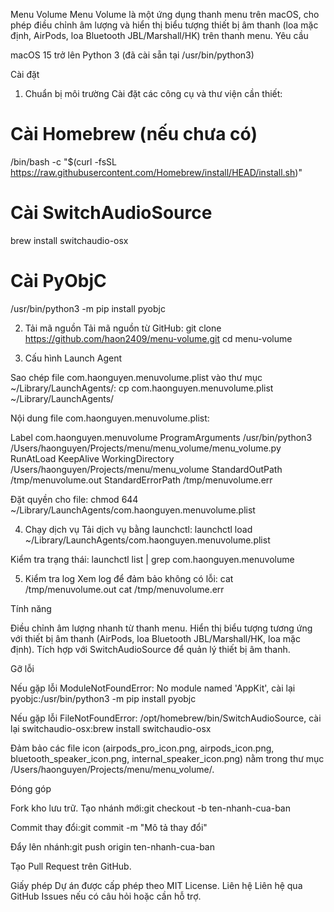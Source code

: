 Menu Volume
Menu Volume là một ứng dụng thanh menu trên macOS, cho phép điều chỉnh âm lượng và hiển thị biểu tượng thiết bị âm thanh (loa mặc định, AirPods, loa Bluetooth JBL/Marshall/HK) trên thanh menu.
Yêu cầu

macOS 15 trở lên
Python 3 (đã cài sẵn tại /usr/bin/python3)

Cài đặt
1. Chuẩn bị môi trường
Cài đặt các công cụ và thư viện cần thiết:
# Cài Homebrew (nếu chưa có)
/bin/bash -c "$(curl -fsSL https://raw.githubusercontent.com/Homebrew/install/HEAD/install.sh)"

# Cài SwitchAudioSource
brew install switchaudio-osx

# Cài PyObjC
/usr/bin/python3 -m pip install pyobjc

2. Tải mã nguồn
Tải mã nguồn từ GitHub:
git clone https://github.com/haon2409/menu-volume.git
cd menu-volume

3. Cấu hình Launch Agent

Sao chép file com.haonguyen.menuvolume.plist vào thư mục ~/Library/LaunchAgents/:
cp com.haonguyen.menuvolume.plist ~/Library/LaunchAgents/

Nội dung file com.haonguyen.menuvolume.plist:
<?xml version="1.0" encoding="UTF-8"?>
<!DOCTYPE plist PUBLIC "-//Apple//DTD PLIST 1.0//EN" "http://www.apple.com/DTDs/PropertyList-1.0.dtd">
<plist version="1.0">
<dict>
    <key>Label</key>
    <string>com.haonguyen.menuvolume</string>
    <key>ProgramArguments</key>
    <array>
        <string>/usr/bin/python3</string>
        <string>/Users/haonguyen/Projects/menu/menu_volume/menu_volume.py</string>
    </array>
    <key>RunAtLoad</key>
    <true/>
    <key>KeepAlive</key>
    <true/>
    <key>WorkingDirectory</key>
    <string>/Users/haonguyen/Projects/menu/menu_volume</string>
    <key>StandardOutPath</key>
    <string>/tmp/menuvolume.out</string>
    <key>StandardErrorPath</key>
    <string>/tmp/menuvolume.err</string>
</dict>
</plist>


Đặt quyền cho file:
chmod 644 ~/Library/LaunchAgents/com.haonguyen.menuvolume.plist



4. Chạy dịch vụ
Tải dịch vụ bằng launchctl:
launchctl load ~/Library/LaunchAgents/com.haonguyen.menuvolume.plist

Kiểm tra trạng thái:
launchctl list | grep com.haonguyen.menuvolume

5. Kiểm tra log
Xem log để đảm bảo không có lỗi:
cat /tmp/menuvolume.out
cat /tmp/menuvolume.err

Tính năng

Điều chỉnh âm lượng nhanh từ thanh menu.
Hiển thị biểu tượng tương ứng với thiết bị âm thanh (AirPods, loa Bluetooth JBL/Marshall/HK, loa mặc định).
Tích hợp với SwitchAudioSource để quản lý thiết bị âm thanh.

Gỡ lỗi

Nếu gặp lỗi ModuleNotFoundError: No module named 'AppKit', cài lại pyobjc:/usr/bin/python3 -m pip install pyobjc


Nếu gặp lỗi FileNotFoundError: /opt/homebrew/bin/SwitchAudioSource, cài lại switchaudio-osx:brew install switchaudio-osx


Đảm bảo các file icon (airpods_pro_icon.png, airpods_icon.png, bluetooth_speaker_icon.png, internal_speaker_icon.png) nằm trong thư mục /Users/haonguyen/Projects/menu/menu_volume/.

Đóng góp

Fork kho lưu trữ.
Tạo nhánh mới:git checkout -b ten-nhanh-cua-ban


Commit thay đổi:git commit -m "Mô tả thay đổi"


Đẩy lên nhánh:git push origin ten-nhanh-cua-ban


Tạo Pull Request trên GitHub.

Giấy phép
Dự án được cấp phép theo MIT License.
Liên hệ
Liên hệ qua GitHub Issues nếu có câu hỏi hoặc cần hỗ trợ.
